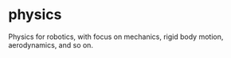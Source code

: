 # physics
Physics for robotics, with focus on mechanics, rigid body motion, aerodynamics, and so on.
